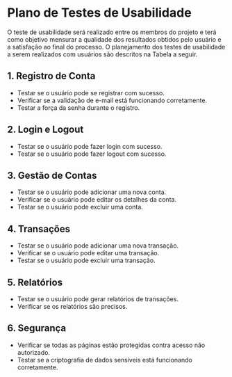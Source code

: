# Plano de Testes de Usabilidade

 O teste de usabilidade será realizado entre os membros do projeto e terá como objetivo mensurar a qualidade dos resultados obtidos pelo usuário e a satisfação ao final do processo. O planejamento dos testes de usabilidade a serem realizados com usuários são descritos na Tabela a seguir.

## 1. Registro de Conta
- Testar se o usuário pode se registrar com sucesso.
- Verificar se a validação de e-mail está funcionando corretamente.
- Testar a força da senha durante o registro.

## 2. Login e Logout
- Testar se o usuário pode fazer login com sucesso.
- Testar se o usuário pode fazer logout com sucesso.

## 3. Gestão de Contas
- Testar se o usuário pode adicionar uma nova conta.
- Verificar se o usuário pode editar os detalhes da conta.
- Testar se o usuário pode excluir uma conta.

## 4. Transações
- Testar se o usuário pode adicionar uma nova transação.
- Verificar se o usuário pode editar uma transação.
- Testar se o usuário pode excluir uma transação.

## 5. Relatórios
- Testar se o usuário pode gerar relatórios de transações.
- Verificar se os relatórios são precisos.

## 6. Segurança
- Verificar se todas as páginas estão protegidas contra acesso não autorizado.
- Testar se a criptografia de dados sensíveis está funcionando corretamente.
